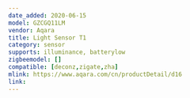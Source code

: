 ```yaml
---
date_added: 2020-06-15
model: GZCGQ11LM
vendor: Aqara
title: Light Sensor T1
category: sensor
supports: illuminance, batterylow
zigbeemodel: []
compatible: [deconz,zigate,zha]
mlink: https://www.aqara.com/cn/productDetail/d16
link: 
---
```


